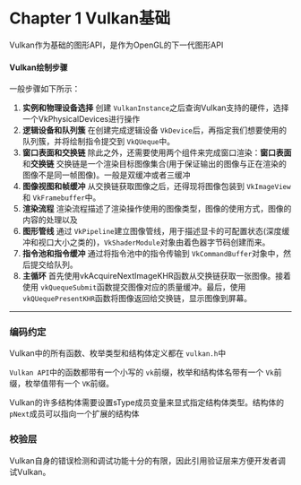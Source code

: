 # Chapter 1 Vulkan基础

Vulkan作为基础的图形API，是作为OpenGL的下一代图形API

#### Vulkan绘制步骤

一般步骤如下所示：

1. **实例和物理设备选择** 创建 `VulkanInstance`之后查询Vulkan支持的硬件，选择一个VkPhysicalDevices进行操作
2. **逻辑设备和队列簇** 在创建完成逻辑设备 `VkDevice`后，再指定我们想要使用的队列簇，并将绘制指令提交到 `VkQUeque`中。
3. **窗口表面和交换链** 除此之外，还需要使用两个组件来完成窗口渲染：**窗口表面**和**交换链** 交换链是一个渲染目标图像集合(用于保证输出的图像与正在渲染的图像不是同一帧图像)。一般是双缓冲或者三缓冲
4. **图像视图和帧缓冲** 从交换链获取图像之后，还得现将图像包装到 `VkImageView`和 `VkFramebuffer`中。
5. **渲染流程** 渲染流程描述了渲染操作使用的图像类型，图像的使用方式，图像的内容的处理以及
6. **图形管线** 通过 `VkPipeline`建立图像管线，用于描述显卡的可配置状态(深度缓冲和视口大小之类的)，`VkShaderModule`对象由着色器字节码创建而来。
7. **指令池和指令缓冲**  通过将指令池中的指令传输到 `VkCommandBuffer`对象中，然后提交给队列。
8. **主循环** 首先使用vkAcquireNextImageKHR函数从交换链获取一张图像。接着使用 `vkQuequeSubmit`函数提交图像对应的质量缓冲。最后，使用 `vkQUequePresentKHR`函数将图像返回给交换链，显示图像到屏幕。

---

### 编码约定

Vulkan中的所有函数、枚举类型和结构体定义都在 `vulkan.h`中

`Vulkan API`中的函数都带有一个小写的 `vk`前缀，枚举和结构体名带有一个 `Vk`前缀，枚举值带有一个 `VK`前缀。

Vulkan的许多结构体需要设置sType成员变量来显式指定结构体类型。结构体的 `pNext`成员可以指向一个扩展的结构体

### 校验层

Vulkan自身的错误检测和调试功能十分的有限，因此引用验证层来方便开发者调试Vulkan。
